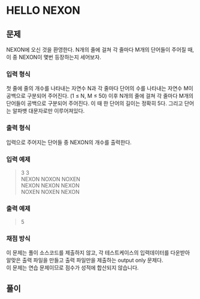 # HELLO NEXON
## 문제
NEXON에 오신 것을 환영한다. N개의 줄에 걸쳐 각 줄마다 M개의 단어들이 주어질 때, 이 중 NEXON이 몇번 등장하는지 세어보자.

### 입력 형식
첫 줄에 줄의 개수를 나타내는 자연수 N과 각 줄마다 단어의 수를 나타내는 자연수 M이 공백으로 구분되어 주어진다. (1 ≤ N, M ≤ 50) 이후 N개의 줄에 걸쳐 각 줄마다 M개의 단어들이 공백으로 구분되어 주어진다. 이 때 한 단어의 길이는 정확히 5다. 그리고 단어는 알파뱃 대문자로만 이루어져있다.

### 출력 형식
입력으로 주어지는 단어들 중 NEXON의 개수를 출력한다.

### 입력 예제
> 3 3  
> NEXON NOXON NOXEN  
> NEXON NEXON NEXON  
> NOXEN NOXEN NEXON

### 출력 예제
> 5

### 채점 방식
이 문제는 풀이 소스코드를 제출하지 않고, 각 테스트케이스의 입력데이터를 다운받아 알맞은 출력 파일을 만들고 출력 파일만을 제출하는 output only 문제다.  
이 문제는 연습 문제이므로 점수가 성적에 합산되지 않습니다.


## 풀이